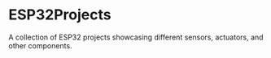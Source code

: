 # ESP32Projects
A collection of ESP32 projects showcasing different sensors, actuators, and other components.

